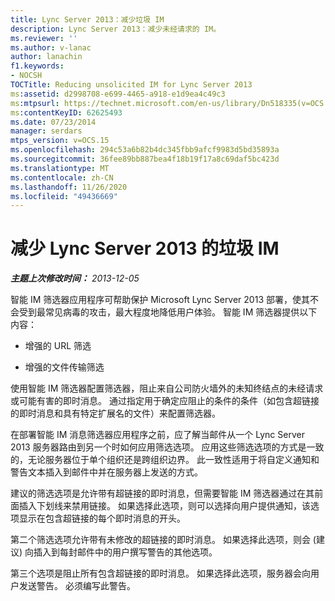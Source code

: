 ```yaml
---
title: Lync Server 2013：减少垃圾 IM
description: Lync Server 2013：减少未经请求的 IM。
ms.reviewer: ''
ms.author: v-lanac
author: lanachin
f1.keywords:
- NOCSH
TOCTitle: Reducing unsolicited IM for Lync Server 2013
ms:assetid: d2998708-e699-4465-a918-e1d9ea4c49c3
ms:mtpsurl: https://technet.microsoft.com/en-us/library/Dn518335(v=OCS.15)
ms:contentKeyID: 62625493
ms.date: 07/23/2014
manager: serdars
mtps_version: v=OCS.15
ms.openlocfilehash: 294c53a6b82b4dc345fbb9afcf9983d5bd35893a
ms.sourcegitcommit: 36fee89bb887bea4f18b19f17a8c69daf5bc423d
ms.translationtype: MT
ms.contentlocale: zh-CN
ms.lasthandoff: 11/26/2020
ms.locfileid: "49436669"
---
```

# <a name="reducing-unsolicited-im-for-lync-server-2013"></a>减少 Lync Server 2013 的垃圾 IM

<div data-xmlns="http://www.w3.org/1999/xhtml">

<div class="topic" data-xmlns="http://www.w3.org/1999/xhtml" data-msxsl="urn:schemas-microsoft-com:xslt" data-cs="https://msdn.microsoft.com/">

<div data-asp="https://msdn2.microsoft.com/asp">



</div>

<div id="mainSection">

<div id="mainBody">

<span> </span>

_**主题上次修改时间：** 2013-12-05_

智能 IM 筛选器应用程序可帮助保护 Microsoft Lync Server 2013 部署，使其不会受到最常见病毒的攻击，最大程度地降低用户体验。 智能 IM 筛选器提供以下内容：

  - 增强的 URL 筛选

  - 增强的文件传输筛选

使用智能 IM 筛选器配置筛选器，阻止来自公司防火墙外的未知终结点的未经请求或可能有害的即时消息。 通过指定用于确定应阻止的条件的条件（如包含超链接的即时消息和具有特定扩展名的文件）来配置筛选器。

在部署智能 IM 消息筛选器应用程序之前，应了解当邮件从一个 Lync Server 2013 服务器路由到另一个时如何应用筛选选项。 应用这些筛选选项的方式是一致的，无论服务器位于单个组织还是跨组织边界。 此一致性适用于将自定义通知和警告文本插入到邮件中并在服务器上发送的方式。

建议的筛选选项是允许带有超链接的即时消息，但需要智能 IM 筛选器通过在其前面插入下划线来禁用链接。 如果选择此选项，则可以选择向用户提供通知，该选项显示在包含超链接的每个即时消息的开头。

第二个筛选选项允许带有未修改的超链接的即时消息。 如果选择此选项，则会 (建议) 向插入到每封邮件中的用户撰写警告的其他选项。

第三个选项是阻止所有包含超链接的即时消息。 如果选择此选项，服务器会向用户发送警告。 必须编写此警告。

</div>

<span> </span>

</div>

</div>

</div>

